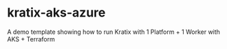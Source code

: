 # kratix-aks-azure
A demo template showing how to run Kratix with 1 Platform + 1 Worker with AKS + Terraform
